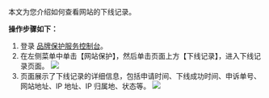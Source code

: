 本文为您介绍如何查看网站的下线记录。

**操作步骤如下：**
1. 登录 [品牌保护服务控制台](https://console.cloud.tencent.com/bps)。
2. 在左侧菜单中单击【网站保护】，然后单击页面上方【下线记录】，进入下线记录页面。
![](https://main.qcloudimg.com/raw/636fe2e033d1f61c08784c7ef54f4ec7.png)
3. 页面展示了下线记录的详细信息，包括申请时间、下线成功时间、申诉单号、网站地址、IP 地址、IP 归属地、状态等。
![](https://main.qcloudimg.com/raw/609458e1b27862f6cd2916320435d1b4.png)
